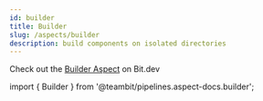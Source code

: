 ```yaml
---
id: builder
title: Builder
slug: /aspects/builder
description: build components on isolated directories
---
```


Check out the [Builder Aspect](https://bit.dev/teambit/pipelines/builder) on Bit.dev

import { Builder } from '@teambit/pipelines.aspect-docs.builder';

<Builder />
